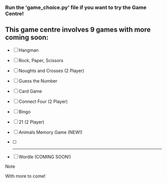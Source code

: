 ### Run the 'game_choice.py' file if you want to try the Game Centre! 

## This game centre involves 9 games with more coming soon:

- [ ] Hangman
- [ ] Rock, Paper, Scissors
- [ ] Noughts and Crosses (2 Player)
- [ ] Guess the Number
- [ ] Card Game
- [ ] Connect Four (2 Player)
- [ ] Bingo 
- [ ] 21 (2 Player)
- [ ] Animals Memory Game (NEW!)
- [ ] ---------------------------
- [ ] Wordle (COMING SOON!)


> [!note]
With more to come!

